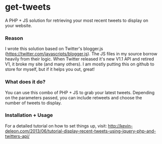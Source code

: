 get-tweets
==========

A PHP + JS solution for retrieving your most recent tweets to display on your website.

### Reason

I wrote this solution based on Twitter's blogger.js (https://twitter.com/javascripts/blogger.js). The JS files in my source borrow heavily from their logic. When Twitter released it's new V1.1 API and retired V1, it broke my site (and many others). I am mostly putting this on github to store for myself, but if it helps you out, great!

### What does it do?

You can use this combo of PHP + JS to grab your latest tweets. Depending on the parameters passed, you can include retweets and choose the number of tweets to display.

### Installation + Usage

For a detailed tutorial on how to set things up, visit: http://kevin-deleon.com/2013/06/tutorial-display-recent-tweets-using-jquery-php-and-twitters-api/
